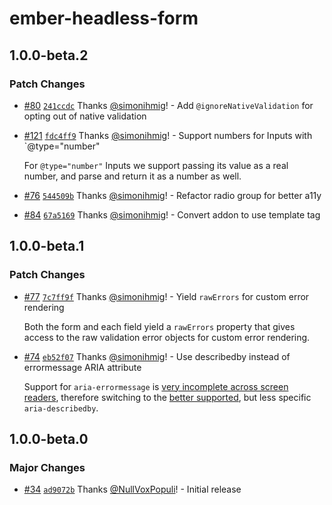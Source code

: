 # ember-headless-form

## 1.0.0-beta.2

### Patch Changes

- [#80](https://github.com/CrowdStrike/ember-headless-form/pull/80) [`241ccdc`](https://github.com/CrowdStrike/ember-headless-form/commit/241ccdcedaf52d8af8b3f366b61d3055e9e38fc9) Thanks [@simonihmig](https://github.com/simonihmig)! - Add `@ignoreNativeValidation` for opting out of native validation

- [#121](https://github.com/CrowdStrike/ember-headless-form/pull/121) [`fdc4ff9`](https://github.com/CrowdStrike/ember-headless-form/commit/fdc4ff9fd8a2ba00c1f2f1fe04ece8f83ffe97b3) Thanks [@simonihmig](https://github.com/simonihmig)! - Support numbers for Inputs with `@type="number"

  For `@type="number"` Inputs we support passing its value as a real number, and parse and return it as a number as well.

- [#76](https://github.com/CrowdStrike/ember-headless-form/pull/76) [`544509b`](https://github.com/CrowdStrike/ember-headless-form/commit/544509b256fb171e62cc74b2cba2b2f32faa6f35) Thanks [@simonihmig](https://github.com/simonihmig)! - Refactor radio group for better a11y

- [#84](https://github.com/CrowdStrike/ember-headless-form/pull/84) [`67a5169`](https://github.com/CrowdStrike/ember-headless-form/commit/67a5169eb11552d7db9eb1f2553f59dfaad9aa65) Thanks [@simonihmig](https://github.com/simonihmig)! - Convert addon to use template tag

## 1.0.0-beta.1

### Patch Changes

- [#77](https://github.com/CrowdStrike/ember-headless-form/pull/77) [`7c7ff9f`](https://github.com/CrowdStrike/ember-headless-form/commit/7c7ff9f47a24eeddd9ac8f9a4c2643eb5e500582) Thanks [@simonihmig](https://github.com/simonihmig)! - Yield `rawErrors` for custom error rendering

  Both the form and each field yield a `rawErrors` property that gives access to the raw validation error objects for custom error rendering.

- [#74](https://github.com/CrowdStrike/ember-headless-form/pull/74) [`eb52f07`](https://github.com/CrowdStrike/ember-headless-form/commit/eb52f0756ed85b34943737248ee0dc569b5408f1) Thanks [@simonihmig](https://github.com/simonihmig)! - Use describedby instead of errormessage ARIA attribute

  Support for `aria-errormessage` is [very incomplete across screen readers](https://a11ysupport.io/tech/aria/aria-errormessage_attribute), therefore switching to the [better supported](https://a11ysupport.io/tech/aria/aria-describedby_attribute), but less specific `aria-describedby`.

## 1.0.0-beta.0

### Major Changes

- [#34](https://github.com/CrowdStrike/ember-headless-form/pull/34) [`ad9072b`](https://github.com/CrowdStrike/ember-headless-form/commit/ad9072bd02cb38a75a1d05efdfefb88dc827cade) Thanks [@NullVoxPopuli](https://github.com/NullVoxPopuli)! - Initial release
